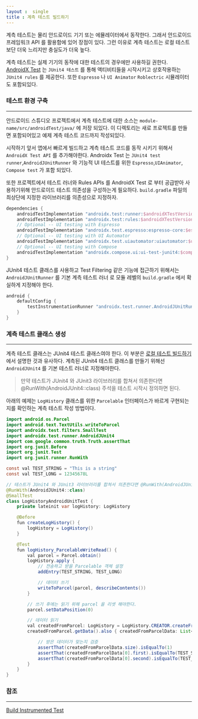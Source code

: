 ```yaml
---
layout :  single 
title : 계측 테스트 빌드하기
---
```


계측 테스트는 물리 안드로이드 기기 또는 에뮬레이터에서 동작한다. 그래서 안드로이드 프레임워크 API 를 활용함에 있어 장점이 있다. 그런 이유로 계측 테스트는 로컬 테스트 보단 더욱 느리지만 충실도가 더욱 높다.

계측 테스트는 실제 기기의 동작에 대한 테스트의 경우에만 사용하길 권한다. [AndroidX Test](https://developer.android.com/training/testing/instrumented-tests/androidx-test-libraries/test-setup) 는  `JUnit4 테스트` 를 통해 액티비티들을 시작시키고 상호작용하는  `JUnit4 rules` 를 제공한다. 또한 `Espresso` 나 `UI Animator` `Roblectric` 시뮬레이터 도 포함되있다.

### 테스트 환경 구축
---
안드로이드 스튜디오 프로젝트에서 계측 테스트에 대한 소스는 `module-name/src/androidTest/java/` 에 저장 되있다. 이 디렉토리는 새로 프로젝트를 만들면 포함되어있고 예제 계측 테스트 코드까지 작성되있다.

시작하기 앞서 앱에서 빠르게 빌드하고 계측 테스트 코드를 동작 시키기 위해서 `AndroidX Test API` 를 추가해야한다. Androidx Test 는 `JUnit4 test runner`,`AndroidJUnitRunner` 와 기능적 UI 테스트를 위한 `Espresso`,`UIAnimator`, `Compose test` 가 포함 되있다.

또한 프로젝트에서 테스트 러너와 Rules APIs 를 AndroidX Test 로 부터 공급받아 사용하기위해 안드로이드 테스트 의존성을 구성하는게 필요하다. `build.gradle` 파일의 최상단에 지정한 라이브러리를 의존성으로 지정하자.

```gradle
dependencies {
    androidTestImplementation "androidx.test:runner:$androidXTestVersion"
    androidTestImplementation "androidx.test:rules:$androidXTestVersion"
    // Optional -- UI testing with Espresso
    androidTestImplementation "androidx.test.espresso:espresso-core:$espressoVersion"
    // Optional -- UI testing with UI Automator
    androidTestImplementation "androidx.test.uiautomator:uiautomator:$uiAutomatorVersion"
    // Optional -- UI testing with Compose
    androidTestImplementation "androidx.compose.ui:ui-test-junit4:$compose_version"
}
```

JUnit4 테스트 클래스를 사용하고 Test Filtering 같은 기능에 접근하기 위해서는 `AndroidJUnitRunner` 를 
기본 계측 테스트 러너 로 모듈 레벨의 `build.gradle` 에서 확실하게 지정해야 한다.

```gradle
android {
    defaultConfig {
        testInstrumentationRunner "androidx.test.runner.AndroidJUnitRunner"
    }
}
```

### 계측 테스트 클래스 생성
---
계측 테스트 클래스는 JUnit4 테스트 클래스여야 한다. 이 부분은 [로컬 테스트 빌드하기](/android/test/build-local-unit-tests/) 에서 설명한 것과 유사하다. 계측된 JUnit4 테스트 클래스를 만들기 위해선 
`AndroidJUnit4` 를 기본 테스트 러너로 지정해야한다.

> 만약 테스트가 JUnit4 와 JUnit3 라이브러리를 합쳐서 의존한다면 @RunWith(AndroidJUnit4::class) 주석을 테스트 시작시 정의하면 된다.

아래의 예제는 `LogHistory` 클래스를 위한 `Parcelable` 인터페이스가 바르게 구현되는지를 확인하는 계측 테스트 작성 방법이다.

```java
import android.os.Parcel
import android.text.TextUtils.writeToParcel
import androidx.test.filters.SmallTest
import androidx.test.runner.AndroidJUnit4
import com.google.common.truth.Truth.assertThat
import org.junit.Before
import org.junit.Test
import org.junit.runner.RunWith

const val TEST_STRING = "This is a string"
const val TEST_LONG = 12345678L

// 테스트가 JUnit4 와 JUnit3 라이브러리를 합쳐서 의존한다면 @RunWith(AndroidJUnit4::class) 주석을 테스트 시작시 정의하면 된다.
@RunWith(AndroidJUnit4::class)
@SmallTest
class LogHistoryAndroidUnitTest {
    private lateinit var logHistory: LogHistory

    @Before
    fun createLogHistory() {
        logHistory = LogHistory()
    }

    @Test
    fun logHistory_ParcelableWriteRead() {
        val parcel = Parcel.obtain()
        logHistory.apply {
            // 전송하고 받을 Parcelable 객체 설정
            addEntry(TEST_STRING, TEST_LONG)

            // 데이터 쓰기
            writeToParcel(parcel, describeContents())
        }

        // 쓰기 후에는 읽기 위해 parcel 을 리셋 해야한다.
        parcel.setDataPosition(0)

        // 데이터 읽기
        val createdFromParcel: LogHistory = LogHistory.CREATOR.createFromParcel(parcel)
        createdFromParcel.getData().also { createdFromParcelData: List<Pair<String, Long>> ->

            // 받은 데이터가 맞는지 검증
            assertThat(createdFromParcelData.size).isEqualTo(1)
            assertThat(createdFromParcelData[0].first).isEqualTo(TEST_STRING)
            assertThat(createdFromParcelData[0].second).isEqualTo(TEST_LONG)
        }
    }
}
```

### 참조
---
[Build Instrumented Test](https://developer.android.com/training/testing/instrumented-tests)